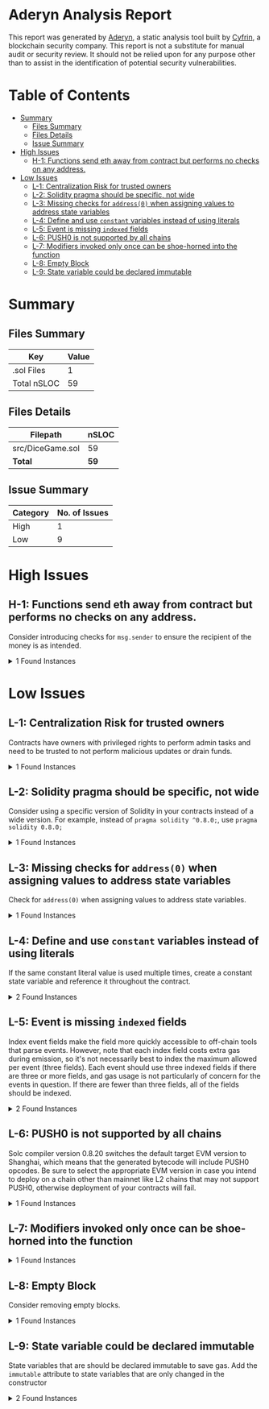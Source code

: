 # Aderyn Analysis Report

This report was generated by [Aderyn](https://github.com/Cyfrin/aderyn), a static analysis tool built by [Cyfrin](https://cyfrin.io), a blockchain security company. This report is not a substitute for manual audit or security review. It should not be relied upon for any purpose other than to assist in the identification of potential security vulnerabilities.
# Table of Contents

- [Summary](#summary)
  - [Files Summary](#files-summary)
  - [Files Details](#files-details)
  - [Issue Summary](#issue-summary)
- [High Issues](#high-issues)
  - [H-1: Functions send eth away from contract but performs no checks on any address.](#h-1-functions-send-eth-away-from-contract-but-performs-no-checks-on-any-address)
- [Low Issues](#low-issues)
  - [L-1: Centralization Risk for trusted owners](#l-1-centralization-risk-for-trusted-owners)
  - [L-2: Solidity pragma should be specific, not wide](#l-2-solidity-pragma-should-be-specific-not-wide)
  - [L-3: Missing checks for `address(0)` when assigning values to address state variables](#l-3-missing-checks-for-address0-when-assigning-values-to-address-state-variables)
  - [L-4: Define and use `constant` variables instead of using literals](#l-4-define-and-use-constant-variables-instead-of-using-literals)
  - [L-5: Event is missing `indexed` fields](#l-5-event-is-missing-indexed-fields)
  - [L-6: PUSH0 is not supported by all chains](#l-6-push0-is-not-supported-by-all-chains)
  - [L-7: Modifiers invoked only once can be shoe-horned into the function](#l-7-modifiers-invoked-only-once-can-be-shoe-horned-into-the-function)
  - [L-8: Empty Block](#l-8-empty-block)
  - [L-9: State variable could be declared immutable](#l-9-state-variable-could-be-declared-immutable)


# Summary

## Files Summary

| Key | Value |
| --- | --- |
| .sol Files | 1 |
| Total nSLOC | 59 |


## Files Details

| Filepath | nSLOC |
| --- | --- |
| src/DiceGame.sol | 59 |
| **Total** | **59** |


## Issue Summary

| Category | No. of Issues |
| --- | --- |
| High | 1 |
| Low | 9 |


# High Issues

## H-1: Functions send eth away from contract but performs no checks on any address.

Consider introducing checks for `msg.sender` to ensure the recipient of the money is as intended.

<details><summary>1 Found Instances</summary>


- Found in src/DiceGame.sol [Line: 50](src/DiceGame.sol#L50)

	```solidity
	    function processBet(uint256 betId) external {
	```

</details>



# Low Issues

## L-1: Centralization Risk for trusted owners

Contracts have owners with privileged rights to perform admin tasks and need to be trusted to not perform malicious updates or drain funds.

<details><summary>1 Found Instances</summary>


- Found in src/DiceGame.sol [Line: 77](src/DiceGame.sol#L77)

	```solidity
	    function withdraw() external onlyOwner {
	```

</details>



## L-2: Solidity pragma should be specific, not wide

Consider using a specific version of Solidity in your contracts instead of a wide version. For example, instead of `pragma solidity ^0.8.0;`, use `pragma solidity 0.8.0;`

<details><summary>1 Found Instances</summary>


- Found in src/DiceGame.sol [Line: 2](src/DiceGame.sol#L2)

	```solidity
	pragma solidity ^0.8.26;
	```

</details>



## L-3: Missing checks for `address(0)` when assigning values to address state variables

Check for `address(0)` when assigning values to address state variables.

<details><summary>1 Found Instances</summary>


- Found in src/DiceGame.sol [Line: 30](src/DiceGame.sol#L30)

	```solidity
	        randomizer = _randomizer;
	```

</details>



## L-4: Define and use `constant` variables instead of using literals

If the same constant literal value is used multiple times, create a constant state variable and reference it throughout the contract.

<details><summary>2 Found Instances</summary>


- Found in src/DiceGame.sol [Line: 39](src/DiceGame.sol#L39)

	```solidity
	        require(guessedNumber >= 1 && guessedNumber <= 6, "Invalid number");
	```

- Found in src/DiceGame.sol [Line: 59](src/DiceGame.sol#L59)

	```solidity
	        uint8 randomNumber = uint8((randomWords[0] % 6) + 1);
	```

</details>



## L-5: Event is missing `indexed` fields

Index event fields make the field more quickly accessible to off-chain tools that parse events. However, note that each index field costs extra gas during emission, so it's not necessarily best to index the maximum allowed per event (three fields). Each event should use three indexed fields if there are three or more fields, and gas usage is not particularly of concern for the events in question. If there are fewer than three fields, all of the fields should be indexed.

<details><summary>2 Found Instances</summary>


- Found in src/DiceGame.sol [Line: 12](src/DiceGame.sol#L12)

	```solidity
	event BetPlaced(address indexed player, uint256 amount, uint8 guessedNumber);
	```

- Found in src/DiceGame.sol [Line: 14](src/DiceGame.sol#L14)

	```solidity
	event BetResult(address indexed player, bool won, uint256 payout, uint8 randomNumber);
	```

</details>



## L-6: PUSH0 is not supported by all chains

Solc compiler version 0.8.20 switches the default target EVM version to Shanghai, which means that the generated bytecode will include PUSH0 opcodes. Be sure to select the appropriate EVM version in case you intend to deploy on a chain other than mainnet like L2 chains that may not support PUSH0, otherwise deployment of your contracts will fail.

<details><summary>1 Found Instances</summary>


- Found in src/DiceGame.sol [Line: 2](src/DiceGame.sol#L2)

	```solidity
	pragma solidity ^0.8.26;
	```

</details>



## L-7: Modifiers invoked only once can be shoe-horned into the function



<details><summary>1 Found Instances</summary>


- Found in src/DiceGame.sol [Line: 33](src/DiceGame.sol#L33)

	```solidity
	    modifier onlyOwner() {
	```

</details>



## L-8: Empty Block

Consider removing empty blocks.

<details><summary>1 Found Instances</summary>


- Found in src/DiceGame.sol [Line: 84](src/DiceGame.sol#L84)

	```solidity
	    function fundContract() external payable {}
	```

</details>



## L-9: State variable could be declared immutable

State variables that are should be declared immutable to save gas. Add the `immutable` attribute to state variables that are only changed in the constructor

<details><summary>2 Found Instances</summary>


- Found in src/DiceGame.sol [Line: 17](src/DiceGame.sol#L17)

	```solidity
	    address public owner;
	```

- Found in src/DiceGame.sol [Line: 18](src/DiceGame.sol#L18)

	```solidity
	    address private randomizer;
	```

</details>




